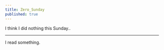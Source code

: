 ```yaml
---
title: Zero_Sunday
published: true
---
```

I think I did nothing this Sunday..
* * *
I read something.
